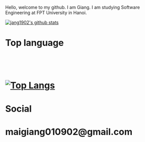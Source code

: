 Hello, welcome to my github. I am Giang. I am studying Software Engineering at FPT University in Hanoi.

[![jang1902's github stats](https://github-readme-stats.vercel.app/api?username=jang1902)](https://github.com/jang1902/)
<br/>
<h1>Top language<h1/>
<br/>

[![Top Langs](https://github-readme-stats-git-masterrstaa-rickstaa.vercel.app/api/top-langs/?username=jang1902)](https://github.com/anuraghazra/github-readme-stats)
 <br/>
<h1>Social<h1/>
<p font-size=16px>maigiang010902@gmail.com<p/>
